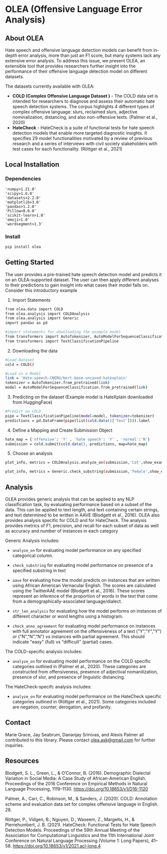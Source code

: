 # OLEA (Offensive Language Error Analysis)

## About OLEA
Hate speech and offensive language detection models can benefit from in-depth error analysis, more than just an F1 score, but many systems lack any extensive error analysis. To address this issue, we present OLEA, an extensible tool that provides researchers further insight into the performance of their offensive language detection model on different datasets. 

The datasets currently available with OLEA:

- **COLD (Complex Offensive Language Dataset )** - The COLD data set is intended for researchers to diagnose and assess their automatic hate speech detection systems. The corpus highlights 4 different types of complex offensive language: slurs, reclaimed slurs, adjective nominalization, distancing, and also non-offensive texts. (Palmer et al., 2020)
- **HateCheck** - HateCheck is a suite of functional tests for hate speech detection models that enable more targeted diagnostic insights. It specifies 29 model functionalities motivated by a review of previous research and a series of interviews with civil society stakeholders with test cases for each functionality. (Röttger et al., 2021)

## Local Installation
### Dependencies 
```
'numpy>1.21.0'  
'scipy>1.6.0'  
'datasets>2.2.0'  
'matplotlib>3.0'  
'pandas>1.2.0'  
'Pillow>8.0.0'  
'scikit-learn>1.0'  
'emoji>1.0'
'wordsegment>1.3'
```

### Install
```sh
pip install olea
```

## Getting Started
The user provides a pre-trained hate speech detection model and predicts it on an OLEA-supported dataset. The user can then apply different analyses to their predictions to gain insight into what cases their model fails on. Consider this introductory example

1. Import Statements
```sh
from olea.data import COLD
from olea.analysis import COLDAnalysis
from olea.analysis import Generic
import pandas as pd

#import statements for downloading the example model
from transformers import AutoTokenizer, AutoModelForSequenceClassification
from transformers import TextClassificationPipeline
```
2. Downloading the data
```sh
#Load Dataset
cold = COLD()

#Load in a Model
link = 'Hate-speech-CNERG/bert-base-uncased-hatexplain'
tokenizer = AutoTokenizer.from_pretrained(link)
model = AutoModelForSequenceClassification.from_pretrained(link)
```
3. Predicting on the dataset (Example model is HateXplain downloaded from HuggingFace)
```sh
#Predict on COLD
pipe = TextClassificationPipeline(model=model, tokenizer=tokenizer)
predictions = pd.DataFrame(pipe(list(cold.data()['Text']))).label
```
4. Define a Mapping and Create Submission Object
```sh
hate_map = {'offensive': 'Y' , 'hate speech': 'Y' , 'normal':'N'}
submission = cold.submit(cold.data(), predictions, map=hate_map)
```
5. Choose an analysis 
```sh
plot_info, metrics = COLDAnalysis.analyze_on(submission,'Cat',show_examples = True)
```
```sh
plot_info, metrics = Generic.check_substring(submission,'female',show_examples = True)
```

## Analysis
OLEA provides generic analysis that can be applied to any NLP classification task, by evaluating performance based on a subset of the data. This can be applied to text length, and text containing certain strings, and text determined to be written in AAVE (Blodgett et al., 2016). OLEA also provides analysis specific for COLD and for HateCheck. The analysis provides metrics of F1, precision, and recall for each subset of data as well as accuracy and number of instances in each category

Generic Analysis includes:

-   `analyze_on` for evaluating model performance on any specified
    categorical column.

-   `check_substring` for evaluating model performance on presence of a
    specified substring in text

-   `aave` for evaluating how the model predicts on instances that are
    written using African American Vernacular English. The scores are
    calculated using the TwitterAAE model
    (Blodgett et al., 2016). These scores represent an
    inference of the proportion of words in the text that come from a
    demographically-associated language/dialect.

-   `str_len_analysis` for evaluating how the model performs on
    instances of different character or word lengths using a histogram.

-   `check_anno_agreement` for evaluating model performance on
    instances with full annotator agreement on the offensiveness of a
    text (\"Y\",\"Y\",\"Y\") or (\"N\",\"N\",\"N\") vs instances with
    partial agreement. This should indicate \"easy\" (full) vs
    \"difficult\" (partial) cases.

The COLD-specific analysis includes:

-   `analyze_on` for evaluating model performance on the COLD specific
    categories outlined in (Palmer et al., 2020). These categories are
    constructed from offensiveness, presence of adjectival
    nomanilization, presence of slur, and presence of linguistic
    distancing.

The HateCheck-specifc analysis includes:

-   `analyze_on` for evaluating model performance on the HateCheck
    specific categories outlined in (Röttger et al., 2021). Some
    categories included are negation, counter, derogation, and
    profanity.



## Contact
Marie Grace, Jay Seabrum, Dananjay Srinivas, and Alexis Palmer all contributed to this library. 
Please contact olea.ask@gmail.com for further inquiries. 

## Resources

Blodgett, S. L., Green, L., & O’Connor, B. (2016). Demographic Dialectal Variation in Social Media: A Case Study of African-American English. Proceedings of the 2016 Conference on Empirical Methods in Natural Language Processing, 1119–1130. https://doi.org/10.18653/v1/D16-1120

Palmer, A., Carr, C., Robinson, M., & Sanders, J. (2020). COLD: Annotation scheme and evaluation data set for complex oﬀensive language in English. 28.

Röttger, P., Vidgen, B., Nguyen, D., Waseem, Z., Margetts, H., & Pierrehumbert, J. B. (2021). HateCheck: Functional Tests for Hate Speech Detection Models. Proceedings of the 59th Annual Meeting of the Association for Computational Linguistics and the 11th International Joint Conference on Natural Language Processing (Volume 1: Long Papers), 41–58. https://doi.org/10.18653/v1/2021.acl-long.4
